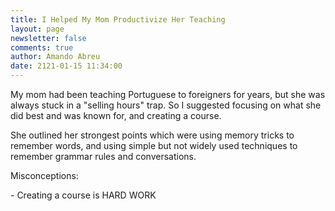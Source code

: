 ```yaml
---
title: I Helped My Mom Productivize Her Teaching
layout: page
newsletter: false
comments: true
author: Amando Abreu
date: 2121-01-15 11:34:00
---
```

My mom had been teaching Portuguese to foreigners for years, but she was always stuck in a "selling hours" trap. So I suggested focusing on what she did best and was known for, and creating a course.

She outlined her strongest points which were using memory tricks to remember words, and using simple but not widely used techniques to remember grammar rules and conversations.

Misconceptions:

\- Creating a course is HARD WORK